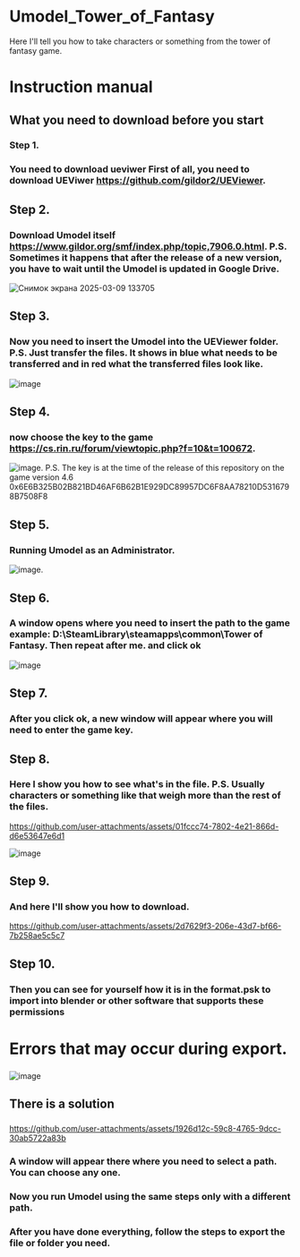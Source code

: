 # Umodel_Tower_of_Fantasy
Here I'll tell you how to take characters or something from the tower of fantasy game.
# Instruction manual
## What you need to download before you start
### Step 1. 
### You need to download ueviwer First of all, you need to download UEViwer https://github.com/gildor2/UEViewer.
## Step 2.
### Download Umodel itself https://www.gildor.org/smf/index.php/topic,7906.0.html. P.S. Sometimes it happens that after the release of a new version, you have to wait until the Umodel is updated in Google Drive.
![Снимок экрана 2025-03-09 133705](https://github.com/user-attachments/assets/fa689be6-fe51-4084-95bd-d1220659d681)
## Step 3. 
### Now you need to insert the Umodel into the UEViewer folder. P.S. Just transfer the files. It shows in blue what needs to be transferred and in red what the transferred files look like. 
![image](https://github.com/user-attachments/assets/ae1e3f78-127f-4ed5-897a-c3e3d241471e)
## Step 4.
### now choose the key to the game https://cs.rin.ru/forum/viewtopic.php?f=10&t=100672. 
![image](https://github.com/user-attachments/assets/06782e25-d79c-4e1c-8198-1373e018fc3e).
P.S. The key is at the time of the release of this repository on the game version 4.6 0x6E6B325B02B821BD46AF6B62B1E929DC89957DC6F8AA78210D5316798B7508F8
## Step 5.
### Running Umodel as an Administrator. 
![image](https://github.com/user-attachments/assets/d518a945-e428-4b15-9e67-4504a4a05196).
## Step 6.
### A window opens where you need to insert the path to the game example: D:\SteamLibrary\steamapps\common\Tower of Fantasy. Then repeat after me. and click ok
![image](https://github.com/user-attachments/assets/5e5bf635-585a-45fe-909a-29addbee4d56)
## Step 7. 
### After you click ok, a new window will appear where you will need to enter the game key.
## Step 8.
### Here I show you how to see what's in the file. P.S. Usually characters or something like that weigh more than the rest of the files.


https://github.com/user-attachments/assets/01fccc74-7802-4e21-866d-d6e53647e6d1




![image](https://github.com/user-attachments/assets/1ea9fcb1-70b2-4b97-a11e-02638eab1882)
## Step 9.
### And here I'll show you how to download.
https://github.com/user-attachments/assets/2d7629f3-206e-43d7-bf66-7b258ae5c5c7
## Step 10.
### Then you can see for yourself how it is in the format.psk to import into blender or other software that supports these permissions
# Errors that may occur during export.
###  
![image](https://github.com/user-attachments/assets/c7c07efb-ca71-434d-9ab1-fe319573e475)
## There is a solution
### 
https://github.com/user-attachments/assets/1926d12c-59c8-4765-9dcc-30ab5722a83b
### A window will appear there where you need to select a path. You can choose any one.
### Now you run Umodel using the same steps only with a different path.
### After you have done everything, follow the steps to export the file or folder you need.
